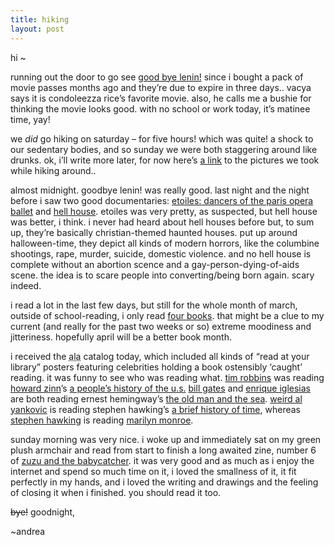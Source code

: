 ```yaml
---
title: hiking
layout: post
---
```


hi ~

running out the door to go see [good bye lenin!][1] since i bought a pack of movie passes months ago and they&#8217;re due to expire in three days.. vacya says it is condoleezza rice&#8217;s favorite movie. also, he calls me a bushie for thinking the movie looks good. with no school or work today, it&#8217;s matinee time, yay!

we *did* go hiking on saturday &#8211; for five hours! which was quite! a shock to our sedentary bodies, and so sunday we were both staggering around like drunks. ok, i&#8217;ll write more later, for now here&#8217;s [a link][2] to the pictures we took while hiking around..

almost midnight. goodbye lenin! was really good. last night and the night before i saw two good documentaries: [etoiles: dancers of the paris opera ballet][3] and [hell house][4]. etoiles was very pretty, as suspected, but hell house was better, i think. i never had heard about hell houses before but, to sum up, they&#8217;re basically christian-themed haunted houses. put up around halloween-time, they depict all kinds of modern horrors, like the columbine shootings, rape, murder, suicide, domestic violence. and no hell house is complete without an abortion scence and a gay-person-dying-of-aids scene. the idea is to scare people into converting/being born again. scary indeed.

i read a lot in the last few days, but still for the whole month of march, outside of school-reading, i only read [four books][5]. that might be a clue to my current (and really for the past two weeks or so) extreme moodiness and jitteriness. hopefully april will be a better book month.

i received the <acronym title="american library association">ala</acronym> catalog today, which included all kinds of &#8220;read at your library&#8221; posters featuring celebrities holding a book ostensibly &#8216;caught&#8217; reading. it was funny to see who was reading what. [tim robbins][6] was reading [howard zinn][7]&#8217;s [a people&#8217;s history of the u.s.][8] [bill gates][9] and [enrique iglesias][10] are both reading ernest hemingway&#8217;s [the old man and the sea][11]. [weird al yankovic][12] is reading stephen hawking&#8217;s [a brief history of time][13], whereas [stephen hawking][14] is reading [marilyn monroe][15].

sunday morning was very nice. i woke up and immediately sat on my green plush armchair and read from start to finish a long awaited zine, number 6 of [zuzu and the babycatcher][16]. it was very good and as much as i enjoy the internet and spend so much time on it, i loved the smallness of it, it fit perfectly in my hands, and i loved the writing and drawings and the feeling of closing it when i finished. you should read it too.

<strike>bye!</strike> goodnight,

~andrea

 [1]: http://www.good-bye-lenin.de/index2.php
 [2]: gallery/hiking
 [3]: http://www.rottentomatoes.com/m/EtoilesDancersoftheParisOperaBallet-1118289/
 [4]: http://www.hellhousemovie.com/
 [5]: booklist/
 [6]: http://www.alastore.ala.org/SiteSolution.taf?_sn=catalog&_pn=product_detail&_op=832
 [7]: http://www.salon.com/audio/2000/10/05/zinn/
 [8]: http://isbn.nu/0060528427
 [9]: http://www.alastore.ala.org/SiteSolution.taf?_sn=catalog&_pn=product_detail&_op=238
 [10]: http://www.alastore.ala.org/SiteSolution.taf?_sn=catalog&_pn=product_detail&_op=670
 [11]: http://isbn.nu/1556516762
 [12]: http://www.alastore.ala.org/SiteSolution.taf?_sn=catalog&_pn=product_detail&_op=1044
 [13]: http://isbn.nu/0553346148
 [14]: http://www.alastore.ala.org/SiteSolution.taf?_sn=catalog&_pn=product_detail&_op=789
 [15]: http://isbn.nu/0517702606
 [16]: http://www.emeraldgiant.com/babycatcher/